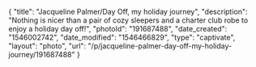 {
    "title": "Jacqueline Palmer\/Day Off, my holiday journey",
    "description": "Nothing is nicer than a pair of cozy sleepers and a charter club robe to enjoy a holiday day off!",
    "photoId": "191687488",
    "date_created": "1546002742",
    "date_modified": "1546466829",
    "type": "captivate",
    "layout": "photo",
    "url": "\/p\/jacqueline-palmer-day-off-my-holiday-journey\/191687488"
}